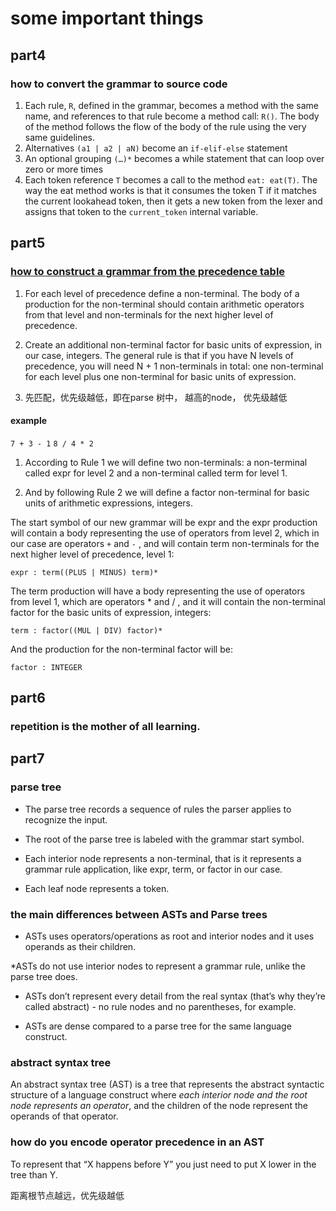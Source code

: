 # some important things 

## part4

### how to convert the grammar to source code

1. Each rule, ``R``, defined in the grammar, becomes a method with the same name, and references to that rule become a method call: ``R()``. The body of the method follows the flow of the body of the rule using the very same guidelines.
2. Alternatives ``(a1 | a2 | aN)`` become an ``if-elif-else`` statement
3. An optional grouping ``(…)*`` becomes a while statement that can loop over zero or more times
4. Each token reference ``T`` becomes a call to the method ``eat: eat(T)``. The way the eat method works is that it consumes the token T if it matches the current lookahead token, then it gets a new token from the lexer and assigns that token to the ``current_token`` internal variable.

## part5

### [how to construct a grammar from the precedence table](https://ruslanspivak.com/lsbasi-part5/)

1. For each level of precedence define a non-terminal. The body of a production for the non-terminal should contain arithmetic operators from that level and non-terminals for the next higher level of precedence.

2. Create an additional non-terminal factor for basic units of expression, in our case, integers. The general rule is that if you have N levels of precedence, you will need N + 1 non-terminals in total: one non-terminal for each level plus one non-terminal for basic units of expression.

3. 先匹配，优先级越低，即在parse 树中， 越高的node， 优先级越低

#### example

``7 + 3 - 1``   `` 8 / 4 * 2 ``

1. According to Rule 1 we will define two non-terminals: a non-terminal called expr for level 2 and a non-terminal called term for level 1. 

2. And by following Rule 2 we will define a factor non-terminal for basic units of arithmetic expressions, integers.

The start symbol of our new grammar will be expr and the expr production will contain a body representing the use of operators from level 2, which in our case are operators ``+`` and ``-`` , and will contain term non-terminals for the next higher level of precedence, level 1:

``expr : term((PLUS | MINUS) term)*``

The term production will have a body representing the use of operators from level 1, which are operators * and / , and it will contain the non-terminal factor for the basic units of expression, integers:

``term : factor((MUL | DIV) factor)*``

And the production for the non-terminal factor will be:

``factor : INTEGER``

## part6

### repetition is the mother of all learning.

## part7

### parse tree

* The parse tree records a sequence of rules the parser applies to recognize the input.

* The root of the parse tree is labeled with the grammar start symbol.

* Each interior node represents a non-terminal, that is it represents a grammar rule application, like expr, term, or factor in our case.

* Each leaf node represents a token.

### the main differences between ASTs and Parse trees

* ASTs uses operators/operations as root and interior nodes and it uses operands as their children.

*ASTs do not use interior nodes to represent a grammar rule, unlike the parse tree does.

* ASTs don’t represent every detail from the real syntax (that’s why they’re called abstract) - no rule nodes and no parentheses, for example.

* ASTs are dense compared to a parse tree for the same language construct.

### abstract syntax tree

An abstract syntax tree (AST) is a tree that represents the abstract syntactic structure of a language construct where *each interior node and the root node represents an operator*, and the children of the node represent the operands of that operator.

### how do you encode operator precedence in an AST

To represent that “X happens before Y” you just need to put X lower in the tree than Y.

距离根节点越远，优先级越低